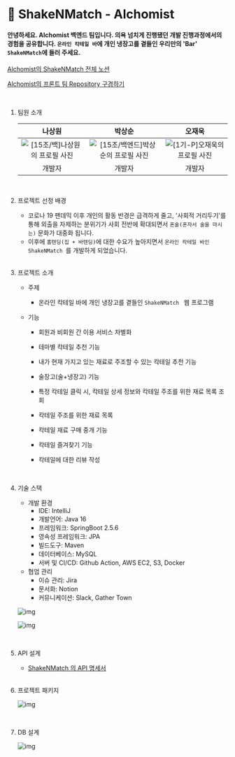 # 📜 ShakeNMatch - Alchomist

#### 안녕하세요. Alchomist 백엔드 팀입니다. 의욕 넘치게 진행됐던 개발 진행과정에서의 경험을 공유합니다. `온라인 칵테일 바`에 개인 냉장고를 곁들인 우리만의 'Bar' `ShakeNMatch`에 들러 주세요.

[Alchomist의 ShakeNMatch 전체 노션](https://www.notion.so/backend-devcourse/15-ShakeNMatch-928321ccc30f45aa828a57c1a6ac0671)

[Alchomist의 프론트 팀 Repository 구경하기](https://github.com/prgrms-web-devcourse/Team_Alchomist_ShakeNMatch_FE)

<br>

1. 팀원 소개

   |                            나상원                            |                            박상순                            |                            오재욱                            |
   | :----------------------------------------------------------: | :----------------------------------------------------------: | :----------------------------------------------------------: |
   | ![[15조/백]나상원의 프로필 사진](https://ca.slack-edge.com/T02MP8VA5B7-U02MYNFUYLB-1418423d898f-512) | ![[15조/백엔드]박상순의 프로필 사진](https://ca.slack-edge.com/T02MP8VA5B7-U02MYP30HV1-96a6f7964b83-512) | ![[1기-P]오재욱의 프로필 사진](https://ca.slack-edge.com/T0222P65KHN-U029F6GF7JN-a19ae63656cb-512) |
   |                            개발자                            |                            개발자                            |                            개발자                            |

   <br>

2. 프로젝트 선정 배경

   - 코로나 19 팬데믹 이후 개인의 활동 반경은 급격하게 줄고, '사회적 거리두기'를 통해 외출을 자제하는 분위기가 사회 전반에 확대되면서 `혼술(혼자서 술을 마시는)` 문화가 대중화 됩니다.
   - 이후에 `홈텐딩(집 + 바텐딩)`에 대한 수요가 높아지면서 `온라인 칵테일 바인 ShakeNMatch `를 개발하게 되었습니다.

   <br>

3. 프로젝트 소개

   - 주제

     - 온라인 칵테일 바에 개인 냉장고를 곁들인 `ShakeNMatch ` 웹 프로그램

   - 기능

     - 회원과 비회원 간 이용 서비스 차별화

     - 테마별 칵테일 추천 기능

     - 내가 현재 가지고 있는 재료로 주조할 수 있는 칵테일 추천 기능

     - 술장고(술+냉장고) 기능

     - 특정 칵테일 클릭 시, 칵테일 상세 정보와 칵테일 주조를 위한 재료 목록 조회

     - 칵테일 주조를 위한 재료 목록

     - 칵테일 재료 구매 중개 기능

     - 칵테일 즐겨찾기 기능

     - 칵테일에 대한 리뷰 작성

   <BR>

4. 기술 스택

   - 개발 환경
     - IDE: IntelliJ
     - 개발언어: Java 16
     - 프레임워크: SpringBoot 2.5.6
     - 영속성 프레임워크: JPA
     - 빌드도구: Maven
     - 데이터베이스: MySQL
     - 서버 및 CI/CD: Github Action, AWS EC2, S3, Docker
   - 협업 관리
     - 이슈 관리: Jira
     - 문서화: Notion
     - 커뮤니케이션: Slack, Gather Town

   ![img](https://lh5.googleusercontent.com/uM-f6XtwsMBoCFzKEmIsll0fCEE9qlLN0tDHk314VoLnffVewCkRqGaJjiPqnRDQF9RH2DuD64V4yfo7I-JVWvHz4yyX59gIie7UBq7_tJVQhoG0SDP9sm2hEL-Rz2ufh38SFCOl8ysa)

   ![img](https://lh3.googleusercontent.com/mxm22pnzuF-4d78-TtuN_daIVxVfpCq4624URpsMZ6oyDLVay9ER35oCaspbnE9fOYfwhOkwHvria4RLjzv85aOD5O5WH4h1jJuG3ajRMl7DdwYbCNb7LiSsMcHjjanNftOG53shlEOa)

   <BR>

5. API 설계

   - [ShakeNMatch 의 API 명세서](https://www.notion.so/backend-devcourse/API-16d7cecd36174088b5ca4f19c739b6ba)

   <BR>

6. 프로젝트 패키지

   ![img](https://lh4.googleusercontent.com/bal0xcRFp7Dn7yglDYfMOIxhe67esOJuTMy-uy-HaLHJrvhXB8j9KEl0bwXuqKQathlHmSw0XooM2XwkB2kmQrJ0SeTOg4Mr40xLiF1JSrm5wuBudBtVMZgAd4YwavNSETZPM5aPBV58)

   <BR>

7. DB 설계

   ![img](https://lh3.googleusercontent.com/fddyk2SbuqDQQxMCW6jOoFHSNfgmYFI27tWKjXFhJrVOjsRwuEU6cRVc514oRdgKRVP2Zp02B-fZPIQ-kEaj63R-ucHDZLUdJmgvxwiaTnbBmuIbUGCyfRLQgF0HPVkrJYXdkETtiwGl)

